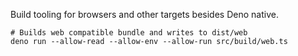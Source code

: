 Build tooling for browsers and other targets besides Deno native.

```shell
# Builds web compatible bundle and writes to dist/web
deno run --allow-read --allow-env --allow-run src/build/web.ts
```
